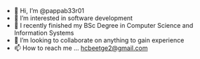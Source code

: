 - 👋 Hi, I’m @pappab33r01
- 👀 I’m interested in software development
- 🌱 I recently finished my BSc Degree in Computer Science and Information Systems
- 💞️ I’m looking to collaborate on anything to gain experience
- 📫 How to reach me ... hcbeetge2@gmail.com

<!---
pappab33r01/pappab33r01 is a ✨ special ✨ repository because its `README.md` (this file) appears on your GitHub profile.
You can click the Preview link to take a look at your changes.
--->
